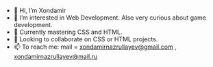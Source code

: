 - 👋 Hi, I’m Xondamir
- 👀 I’m interested in Web Development. Also very curious about game development.
- 🌱 Currently mastering CSS and HTML.
- 💞️ Looking to collaborate on CSS or HTML projects.
- 📫 To reach me: mail = xondamirnazrullayev@gmail.com , xondamirnazrullayev@mail.ru

<!---
Xondamir-coder/Xondamir-coder is a ✨ special ✨ repository because its `README.md` (this file) appears on your GitHub profile.
You can click the Preview link to take a look at your changes.
--->

